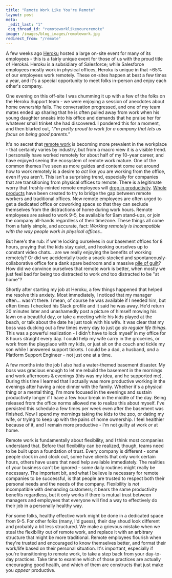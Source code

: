 ```yaml
---
title: "Remote Work Like You're Remote"
layout: post
meta:
 _edit_last: "1"
 dsq_thread_id: "remoteworklikeyoureremote"
image: /images/blog_images/remotework.jpg
redirect_from: "/remote"
---
```


A few weeks ago [Heroku](https://www.heroku.com) hosted a large on-site event for many of its employees - this is a fairly unique event for those of us with the proud title of Herokai. Heroku is a subsidiary of Salesforce; while Salesforce employees mostly work in physical offices, Heroku is unique in that ~65% of our employees work remotely. These on-sites happen at best a few times a year, and it's a special opportunity to meet folks in-person and enjoy each other's company.

One evening on this off-site I was chumming it up with a few of the folks on the Heroku Support team - we were enjoying a session of anecdotes about home ownership fails. The conversation progressed, and one of my team mates ended up sharing that he is often pulled away from work when his young daughter sneaks into his office and demands that he praise her for whatever small trinket she had discovered. I pondered this for a moment, and then blurted out, _"I'm pretty proud to work for a company that lets us focus on being good parents."_

<!--more-->

It's no secret that [remote work](https://news.gallup.com/reports/199961/7.aspx) is becoming more prevalent in the workplace - that certainly varies by industry, but from a macro view it is a visible trend. I personally have worked remotely for about half of my 10-year career, and have enjoyed seeing the ecosystem of remote work mature. One of the common themes I've seen as more guides and content come out around how to work remotely is a desire to _act_ like you are working from the office, even if you aren't. This isn't a surprising trend, especially for companies that are transitioning from physical offices to remote. There is a legitimate worry that freshly-minted remote employees will [drop in productivity](https://www.forbes.com/sites/larryalton/2017/03/07/are-remote-workers-more-productive-than-in-office-workers/). [Whole products](https://www.collaborationsuperpowers.com/tools/#virtualoffice) have been created to try to bridge the gap between remote workers and traditional offices. New remote employees are often urged to get a dedicated office or coworking space so that they can seclude themselves from the distractions of home during work hours. Remote employees are asked to work 9-5, be available for 9am stand-ups, or join the company all-hands regardless of their timezone. These things all come from a fairly simple, and accurate, fact: _Working remotely is incompatible with the way people work in physical offices._.

But here's the rub: if we're locking ourselves in our basement offices for 8 hours, praying that the kids stay quiet, and hooking ourselves up to constant video chats... are we really enjoying the benefits of working remotely? Or did we accidentally trade a snack-stocked and spontaneously-collaborative office for a dank spare bedroom and a massive [pile of guilt](https://blog.trello.com/remote-work-guide-for-parents)? How did we convince ourselves that remote work is better, when mostly we just feel bad for being too distracted to work _and_ too distracted to be "at home"?

Shortly after starting my job at Heroku, a few things happened that helped me resolve this anxiety. Most immediately, I noticed that my manager often... wasn't there. I mean, of course he was available if I needed him, but often times I checked his Slack profile and it said he was away. He'd return 20 minutes later and unashamedly post a picture of himself mowing his lawn on a beautiful day, or take a meeting while his kids played at the beach, or talk about the date he just took with his wife. It was clear that my boss was ducking out a few times every day to just go _do regular life things_. This was a powerful realization - I didn't have to lock myself in my office for 8 hours straight every day. I could help my wife carry in the groceries, or work from the playplace with my kids, or just sit on the couch and tickle my son while I answered support tickets. I could be a dad, a husband, _and_ a Platform Support Engineer - not just one at a time.

A few months into the job I also had a water-themed basement disaster. My boss was gracious enough to let me rebuild the basement in the mornings and work afternoons & evenings (this was my idea, and he supported me). During this time I learned that I actually was more productive working in the evenings after having a nice dinner with the family. Whether it's a physical thing or a mental thing, I'm more focused in the evenings and sustain productivity longer if I have a few hour break in the middle of the day. Being released from the office norms allowed me to realize this about myself. I've persisted this schedule a few times per week even after the basement was finished. Now I spend my mornings taking the kids to the zoo, or dating my wife, or trying to keep up with the pains of home ownership. I feel healthier because of it, and I remain more productive - I'm not guilty at work _or_ at home.

Remote work is fundamentally about flexibility, and I think most companies understand that. Before that flexibility can be realized, though, teams need to be built upon a foundation of trust. Every company is different - some people clock in and clock out, some have clients that only work certain hours, others have users that need help available immediately. The realities of your business can't be ignored - some daily routines might really be necessary. The important bit, and what I believe is necessary for remote companies to be successful, is that people are trusted to respect both their personal needs and the needs of the company. Flexibility is _not_ incompatible with demanding customers; it bears the same productivity benefits regardless, but it only works if there is mutual trust between managers and employees that everyone will find a way to effectively do their job in a personally healthy way.

For some folks, healthy effective work might be done in a dedicated space from 9-5. For other folks (many, I'd guess), their day shoud look different and probably a bit less structured. We make a grievous mistake when we steal the flexibility out of remote work, and replace it with an arbitrary structure that might be more traditional. Remote employees flourish when they're trusted and encouraged to know themselves better, and format their work/life based on their personal situation. It's important, especially if you're transitioning to remote work, to take a step back from your day-to-day practices. Take time to examine which of those practices are actually encouraging good health, and which of them are constructs that just make you _appear_ productive.
